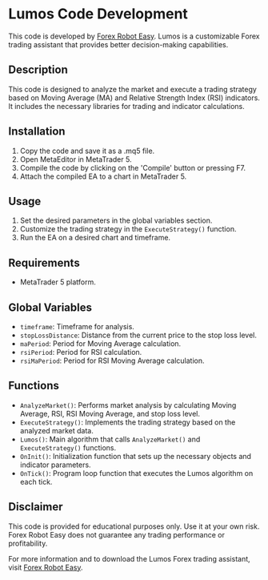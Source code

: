 # Lumos Code Development

This code is developed by [Forex Robot Easy](https://forexroboteasy.com/forex-robot-review/review-lumos-a-customizable-forex-trading-assistant-for-better-decision-making/). Lumos is a customizable Forex trading assistant that provides better decision-making capabilities.

## Description

This code is designed to analyze the market and execute a trading strategy based on Moving Average (MA) and Relative Strength Index (RSI) indicators. It includes the necessary libraries for trading and indicator calculations.

## Installation

1. Copy the code and save it as a .mq5 file.
2. Open MetaEditor in MetaTrader 5.
3. Compile the code by clicking on the 'Compile' button or pressing F7.
4. Attach the compiled EA to a chart in MetaTrader 5.

## Usage

1. Set the desired parameters in the global variables section.
2. Customize the trading strategy in the `ExecuteStrategy()` function.
3. Run the EA on a desired chart and timeframe.

## Requirements

- MetaTrader 5 platform.

## Global Variables

- `timeframe`: Timeframe for analysis.
- `stopLossDistance`: Distance from the current price to the stop loss level.
- `maPeriod`: Period for Moving Average calculation.
- `rsiPeriod`: Period for RSI calculation.
- `rsiMaPeriod`: Period for RSI Moving Average calculation.

## Functions

- `AnalyzeMarket()`: Performs market analysis by calculating Moving Average, RSI, RSI Moving Average, and stop loss level.
- `ExecuteStrategy()`: Implements the trading strategy based on the analyzed market data.
- `Lumos()`: Main algorithm that calls `AnalyzeMarket()` and `ExecuteStrategy()` functions.
- `OnInit()`: Initialization function that sets up the necessary objects and indicator parameters.
- `OnTick()`: Program loop function that executes the Lumos algorithm on each tick.

## Disclaimer

This code is provided for educational purposes only. Use it at your own risk. Forex Robot Easy does not guarantee any trading performance or profitability.

For more information and to download the Lumos Forex trading assistant, visit [Forex Robot Easy](https://forexroboteasy.com/forex-robot-review/review-lumos-a-customizable-forex-trading-assistant-for-better-decision-making/).
